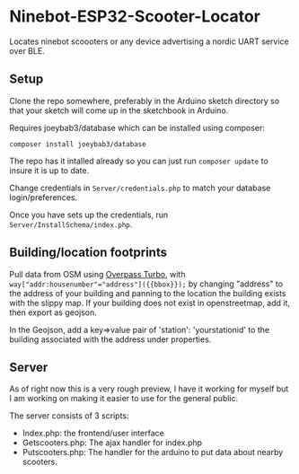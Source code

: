 # Ninebot-ESP32-Scooter-Locator
Locates ninebot scoooters or any device advertising a nordic UART service over BLE.

## Setup

Clone the repo somewhere, preferably in the Arduino sketch directory so that your sketch will come up in the sketchbook in Arduino. 

Requires joeybab3/database which can be installed using composer:

`composer install joeybab3/database`

The repo has it intalled already so you can just run `composer update` to insure it is up to date.

Change credentials in `Server/credentials.php` to match your database login/preferences.

Once you have sets up the credentials, run `Server/InstallSchema/index.php`.

## Building/location footprints

Pull data from OSM using [Overpass Turbo](https://overpass-turbo.eu/), with `way["addr:housenumber"="address"]({{bbox}});` by changing "address" to the address of your building and panning to the location the building exists with the slippy map. If your building does not exist in openstreetmap, add it, then export as geojson.

In the Geojson, add a key=>value pair of 'station': 'yourstationid' to the building associated with the address under properties.

## Server

As of right now this is a very rough preview, I have it working for myself but I am working on making it easier to use for the general public.

The server consists of 3 scripts:
* Index.php: the frontend/user interface
* Getscooters.php: The ajax handler for index.php
* Putscooters.php: The handler for the arduino to put data about nearby scooters.
